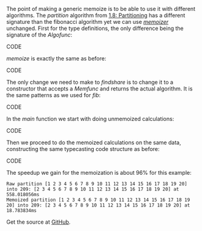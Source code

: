 The point of making a generic memoize is to be able to use it with different algorithms. The *partition* algorithm from [1.8: Partitioning](http://higherordergo.blogspot.com/2013/07/18-partitioning.html) has a different signature than the fibonacci algorithm yet we can use [*memoizer*](http://higherordergo.blogspot.com/2013/08/35-memoize-module_4.html) unchanged. First for the type definitions, the only difference being the signature of the *Algofunc*:

CODE

*memoize* is exactly the same as before:

CODE

The only change we need to make to *findshare* is to change it to a constructor that accepts a *Memfunc* and returns the actual algorithm. It is the same patterns as we used for *fib*:

CODE

In the *main* function we start with doing unmemoized calculations:

CODE

Then we proceed to do the memoized calculations on the same data, constructing the same typecasting code structure as before:

CODE

The speedup we gain for the memoization is about 96% for this example:

	Raw partition [1 2 3 4 5 6 7 8 9 10 11 12 13 14 15 16 17 18 19 20] into 209: [2 3 4 5 6 7 8 9 10 11 12 13 14 15 16 17 18 19 20] at 558.018056ms
	Memoized partition [1 2 3 4 5 6 7 8 9 10 11 12 13 14 15 16 17 18 19 20] into 209: [2 3 4 5 6 7 8 9 10 11 12 13 14 15 16 17 18 19 20] at 18.783834ms

Get the source at [GitHub](https://github.com/mg/hog/blob/master/c3/partition.md).